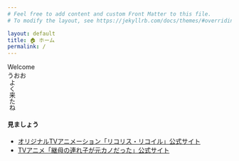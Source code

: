 ```yaml
---
# Feel free to add content and custom Front Matter to this file.
# To modify the layout, see https://jekyllrb.com/docs/themes/#overriding-theme-defaults

layout: default
title: 🏠 ホーム
permalink: /
---
```


<div class="container">
  <div class="rainbow">
  Welcome
  </div>

  <div class="row">
    <div class="col-3">
      うおお
    </div>
    <div class="col-1" style="writing-mode: vertical-rl">
      よく来たね
    </div>
    <div class="col-10"></div>
  </div>
</div>

#### 見ましょう
* [オリジナルTVアニメーション「リコリス・リコイル」公式サイト](https://lycoris-recoil.com/)
* [TVアニメ「継母の連れ子が元カノだった」公式サイト](https://tsurekano-anime.com/)
